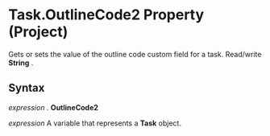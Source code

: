 
# Task.OutlineCode2 Property (Project)

 Gets or sets the value of the outline code custom field for a task. Read/write **String** .


## Syntax

 _expression_ . **OutlineCode2**

 _expression_ A variable that represents a **Task** object.

